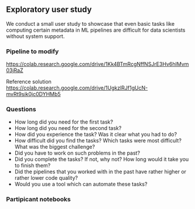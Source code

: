## Exploratory user study

We conduct a small user study to showcase that even basic tasks like computing certain metadata in ML pipelines are difficult for data scientists without system support.

### Pipeline to modify

https://colab.research.google.com/drive/1Kk4BTmRcgNffNSJrE3Hv6hIMvm03jRaZ

Reference solution
https://colab.research.google.com/drive/1UgkzlRJf1gUcN-mvRt9sik0jc0DYHMb5

### Questions

* How long did you need for the first task?
* How long did you need for the second task?
* How did you experience the task? Was it clear what you had to do?
* How difficult did you find the tasks? Which tasks were most difficult? What was the biggest challenge?
* Did you have to work on such problems in the past?
* Did you complete the tasks? If not, why not? How long would it take you to finish them?
* Did the pipelines that you worked with in the past have rather higher or rather lower code quality?
* Would you use a tool which can automate these tasks?

### Partipicant notebooks
